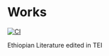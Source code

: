 # Works
[![CI](https://github.com/BetaMasaheft/Works/actions/workflows/validate.yml/badge.svg)](https://github.com/BetaMasaheft/Works/actions/workflows/validate.yml)

Ethiopian Literature edited in TEI
